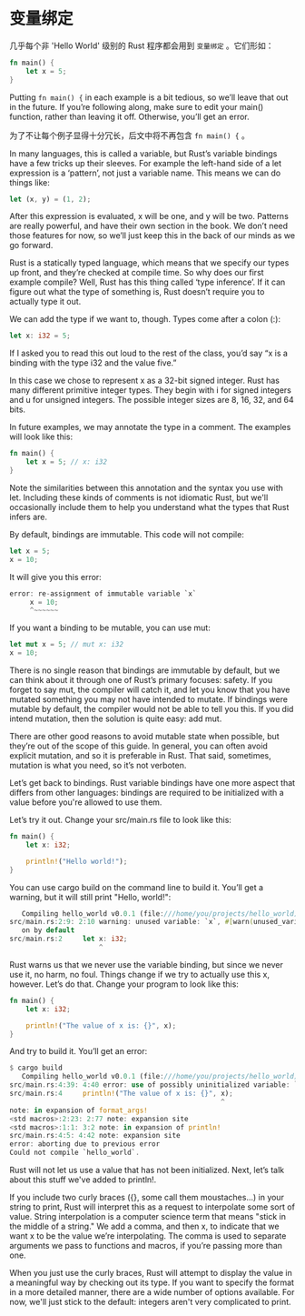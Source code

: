 # 变量绑定

几乎每个非 'Hello World' 级别的 Rust 程序都会用到 `变量绑定` 。它们形如：


```rust
fn main() {
    let x = 5;
}
```

Putting `fn main() {` in each example is a bit tedious, so we’ll leave that out in the future. If you’re following along, make sure to edit your main() function, rather than leaving it off. Otherwise, you’ll get an error.

为了不让每个例子显得十分冗长，后文中将不再包含 `fn main() {` 。

In many languages, this is called a variable, but Rust’s variable bindings have a few tricks up their sleeves. For example the left-hand side of a let expression is a ‘pattern’, not just a variable name. This means we can do things like:

```rust
let (x, y) = (1, 2);
```

After this expression is evaluated, x will be one, and y will be two. Patterns are really powerful, and have their own section in the book. We don’t need those features for now, so we’ll just keep this in the back of our minds as we go forward.

Rust is a statically typed language, which means that we specify our types up front, and they’re checked at compile time. So why does our first example compile? Well, Rust has this thing called ‘type inference’. If it can figure out what the type of something is, Rust doesn’t require you to actually type it out.

We can add the type if we want to, though. Types come after a colon (:):

```rust
let x: i32 = 5;
```

If I asked you to read this out loud to the rest of the class, you’d say “x is a binding with the type i32 and the value five.”

In this case we chose to represent x as a 32-bit signed integer. Rust has many different primitive integer types. They begin with i for signed integers and u for unsigned integers. The possible integer sizes are 8, 16, 32, and 64 bits.

In future examples, we may annotate the type in a comment. The examples will look like this:

```rust
fn main() {
    let x = 5; // x: i32
}
```

Note the similarities between this annotation and the syntax you use with let. Including these kinds of comments is not idiomatic Rust, but we'll occasionally include them to help you understand what the types that Rust infers are.

By default, bindings are immutable. This code will not compile:

```rust
let x = 5;
x = 10;
```

It will give you this error:

```rust
error: re-assignment of immutable variable `x`
     x = 10;
     ^~~~~~~
```

If you want a binding to be mutable, you can use mut:

```rust
let mut x = 5; // mut x: i32
x = 10;
```

There is no single reason that bindings are immutable by default, but we can think about it through one of Rust’s primary focuses: safety. If you forget to say mut, the compiler will catch it, and let you know that you have mutated something you may not have intended to mutate. If bindings were mutable by default, the compiler would not be able to tell you this. If you did intend mutation, then the solution is quite easy: add mut.

There are other good reasons to avoid mutable state when possible, but they’re out of the scope of this guide. In general, you can often avoid explicit mutation, and so it is preferable in Rust. That said, sometimes, mutation is what you need, so it’s not verboten.

Let’s get back to bindings. Rust variable bindings have one more aspect that differs from other languages: bindings are required to be initialized with a value before you're allowed to use them.

Let’s try it out. Change your src/main.rs file to look like this:

```rust
fn main() {
    let x: i32;

    println!("Hello world!");
}
```

You can use cargo build on the command line to build it. You’ll get a warning, but it will still print "Hello, world!":

```rust
   Compiling hello_world v0.0.1 (file:///home/you/projects/hello_world)
src/main.rs:2:9: 2:10 warning: unused variable: `x`, #[warn(unused_variable)]
   on by default
src/main.rs:2     let x: i32;
                      ^
```

Rust warns us that we never use the variable binding, but since we never use it, no harm, no foul. Things change if we try to actually use this x, however. Let’s do that. Change your program to look like this:


```rust
fn main() {
    let x: i32;

    println!("The value of x is: {}", x);
}
```

And try to build it. You’ll get an error:

```rust
$ cargo build
   Compiling hello_world v0.0.1 (file:///home/you/projects/hello_world)
src/main.rs:4:39: 4:40 error: use of possibly uninitialized variable: `x`
src/main.rs:4     println!("The value of x is: {}", x);
                                                    ^
note: in expansion of format_args!
<std macros>:2:23: 2:77 note: expansion site
<std macros>:1:1: 3:2 note: in expansion of println!
src/main.rs:4:5: 4:42 note: expansion site
error: aborting due to previous error
Could not compile `hello_world`.
```


Rust will not let us use a value that has not been initialized. Next, let’s talk about this stuff we've added to println!.

If you include two curly braces ({}, some call them moustaches...) in your string to print, Rust will interpret this as a request to interpolate some sort of value. String interpolation is a computer science term that means "stick in the middle of a string." We add a comma, and then x, to indicate that we want x to be the value we’re interpolating. The comma is used to separate arguments we pass to functions and macros, if you’re passing more than one.

When you just use the curly braces, Rust will attempt to display the value in a meaningful way by checking out its type. If you want to specify the format in a more detailed manner, there are a wide number of options available. For now, we'll just stick to the default: integers aren't very complicated to print.
